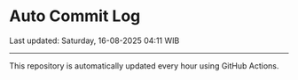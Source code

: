 # Auto Commit Log

Last updated: Saturday, 16-08-2025 04:11 WIB

---

This repository is automatically updated every hour using GitHub Actions.
